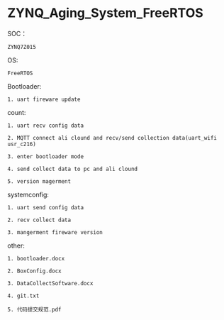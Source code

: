 # ZYNQ_Aging_System_FreeRTOS

SOC：

    ZYNQ7Z015

OS:

    FreeRTOS
    
Bootloader:

    1. uart fireware update

count:

    1. uart recv config data
    
    2. MQTT connect ali clound and recv/send collection data(uart_wifi usr_c216)
    
    3. enter bootloader mode
    
    4. send collect data to pc and ali clound
    
    5. version magerment
    

systemconfig:

    1. uart send config data 
    
    2. recv collect data 
    
    3. mangerment fireware version
    
    
other:

    1. bootloader.docx
    
    2. BoxConfig.docx
    
    3. DataCollectSoftware.docx
    
    4. git.txt
    
    5. 代码提交规范.pdf

